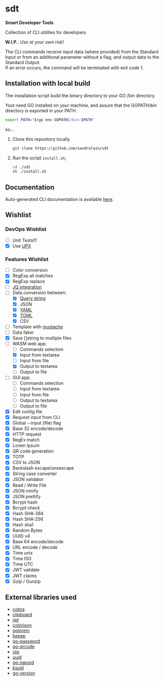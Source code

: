 # sdt

**Smart Developer Tools**

Collection of CLI utilities for developers

**W.I.P.**: *Use at your own risk!*

The CLI commands receive input data (where provided) from the Standard Input or from an additional parameter without a flag, and output data to the Standard Output.  
If an error occurs, the command will be terminated with exit code 1.

## Installation with local build

The installation script build the binary directory to your GO /bin directory.

Yout need GO installed on your machine, and assure that the GOPATH/bin directory is exported in your PATH.

```sh
export PATH="$(go env GOPATH)/bin:$PATH"
```

so...

1. Clone this repository locally
   ```sh
   git clone https://github.com/sandrolain/sdt
   ```
2. Run the script `install.sh`;
   ```sh
   cd ./sdt
   sh ./install.sh
   ```



## Documentation

Auto-generated CLI documentation is available [here](./docs/sdt.md).

## Wishlist

### DevOps Wishlist

- [ ] Unit Tests!!!
- [x] Use [UPX](https://upx.github.io/)

### Features Wishlist

- [ ] Color conversion
- [x] RegExp all matches
- [x] RegExp replace
- [ ] [JQ integration](https://github.com/itchyny/gojq)
- [ ] Data conversion between:
  - [x] [Query string](https://github.com/hetiansu5/urlquery)
  - [x] JSON
  - [x] [YAML](https://github.com/go-yaml/yaml)
  - [x] [TOML](https://github.com/pelletier/go-toml)
  - [x] CSV
- [ ] Template with [mustache](https://github.com/cbroglie/mustache)
- [ ] Data faker
- [x] Save []string to multiple files
- [ ] WASM web app:
  - [ ] Commands selection
  - [x] Input from textarea
  - [ ] Input from file
  - [x] Output to textarea
  - [ ] Output to file
- [ ] GUI app:
  - [ ] Commands selection
  - [ ] Input from textarea
  - [ ] Input from file
  - [ ] Output to textarea
  - [ ] Output to file
- [x] Edit config file
- [x] Request input from CLI
- [x] Global --input (file) flag
- [x] Base 32 encode/decode
- [x] HTTP request
- [x] RegEx match
- [x] Lorem Ipsum
- [x] QR code generation
- [x] TOTP 
- [x] CSV to JSON
- [x] Backslash escape/unsescape
- [x] String case converter
- [x] JSON validator
- [x] Read / Write File
- [x] JSON minify
- [x] JSON prettify
- [x] Bcrypt hash
- [x] Bcrypt check
- [x] Hash SHA-384
- [x] Hash SHA-256
- [x] Hash sha1
- [x] Random Bytes
- [x] UUID v4
- [x] Base 64 encode/decode
- [x] URL encode / decode
- [x] Time unix
- [x] Time ISO
- [x] Time UTC
- [x] JWT validate
- [x] JWT claims
- [x] Gzip / Gunzip

## External libraries used
- [cobra](https://github.com/spf13/cobra)
- [clipboard](https://github.com/atotto/clipboard)
- [jwt](https://github.com/golang-jwt/jwt)
- [colorjson](https://github.com/TylerBrock/colorjson)
- [golorem](https://github.com/drhodes/golorem)
- [beeep](https://github.com/gen2brain/beeep)
- [go-password](https://github.com/sethvargo/go-password)
- [go-qrcode](https://github.com/skip2/go-qrcode)
- [otp](https://github.com/pquerna/otp)
- [uuid](https://github.com/google/uuid)
- [go-nanoid](https://github.com/matoous/go-nanoid)
- [ksuid](https://github.com/segmentio/ksuid) 
- [go-version](https://github.com/christopherhein/go-version)


